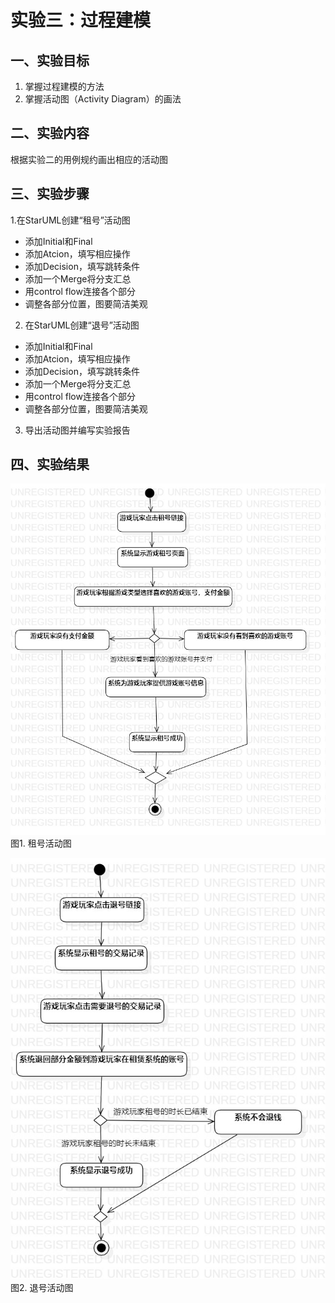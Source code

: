 # 实验三：过程建模

## 一、实验目标
1. 掌握过程建模的方法
2. 掌握活动图（Activity Diagram）的画法

## 二、实验内容
根据实验二的用例规约画出相应的活动图

## 三、实验步骤
1.在StarUML创建“租号”活动图
- 添加Initial和Final
- 添加Atcion，填写相应操作
- 添加Decision，填写跳转条件
- 添加一个Merge将分支汇总
- 用control flow连接各个部分
- 调整各部分位置，图要简洁美观
2. 在StarUML创建“退号”活动图
- 添加Initial和Final
- 添加Atcion，填写相应操作
- 添加Decision，填写跳转条件
- 添加一个Merge将分支汇总
- 用control flow连接各个部分
- 调整各部分位置，图要简洁美观
3. 导出活动图并编写实验报告

## 四、实验结果
![活动图](./租号的活动图.jpg)
图1. 租号活动图


![活动图](./退号的活动图.jpg)
图2. 退号活动图
